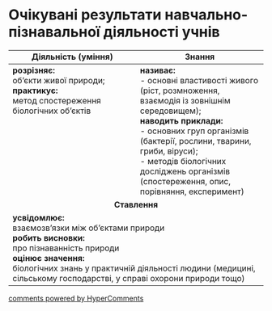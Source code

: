<div id="hypercomments_widget" class="js-hypercomments-widget invisible"></div>

# Очікувані результати навчально-пізнавальної діяльності учнів

<table>
  <tr>
    <td width="50%" align="center"><b>Діяльність (уміння)</b></td>
    <td width="50%" align="center"><b>Знання</b></td>
  </tr>
<tbody>
  <tr>
<td width="50%" style="vertical-align:top !important;">
<b>розрізняє: </b><br>
об’єкти живої природи;<br>
<b>практикує:</b><br>
метод спостереження біологічних об’єктів
</td>
<td width="50%" style="vertical-align:top !important;">
<b>називає: </b><br>
- основні властивості живого (ріст, розмноження, взаємодія із зовнішнім середовищем);<br>
<b>наводить приклади:</b><br>
- основних груп організмів (бактерії, рослини, тварини, гриби, віруси); <br>
- методів біологічних досліджень організмів (спостереження, опис, порівняння, експеримент)
</td>
  </tr>
    <tr>
<td align="center" colspan="2" width="100%" style="vertical-align:top !important;">
<b>Ставлення</b>
</td>
  </tr>
    <tr>
<td colspan="2" width="100%" style="vertical-align:top !important;">
<b>усвідомлює:</b><br>
взаємозв’язки між об’єктами природи<br>
<b>робить висновки:</b><br>
про пізнаванність природи<br>
<b>оцінює значення:</b><br>
біологічних знань у практичній діяльності людини (медицині, сільському господарстві, у справі охорони природи тощо)
</td>
  </tr>
</table>

<div class="js-hypercomments-container">
<a href="http://hypercomments.com" class="hc-link" title="comments widget">comments powered by HyperComments</a>
</div>